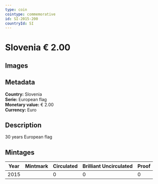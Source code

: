 ```yaml
---
type: coin
cointype: commemorative
id: SI-2015-200
countryId: SI
---
```


# Slovenia € 2.00

## Images


## Metadata

**Country:** Slovenia\
**Serie:** European flag\
**Monetary value:** € 2.00\
**Currency:** Euro

## Description
30 years European flag

## Mintages

| Year | Mintmark | Circulated | Brilliant Uncirculated | Proof |
| ---- | -------- | ---------- | ---------------------- | ----- |
| 2015 |  | 0| 0 | 0 |
